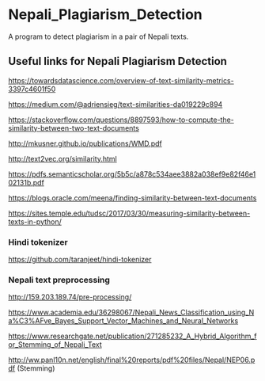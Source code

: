# Nepali_Plagiarism_Detection
A program to detect plagiarism in a pair of Nepali texts.

## Useful links for Nepali Plagiarism Detection

https://towardsdatascience.com/overview-of-text-similarity-metrics-3397c4601f50

https://medium.com/@adriensieg/text-similarities-da019229c894

https://stackoverflow.com/questions/8897593/how-to-compute-the-similarity-between-two-text-documents

http://mkusner.github.io/publications/WMD.pdf

http://text2vec.org/similarity.html

https://pdfs.semanticscholar.org/5b5c/a878c534aee3882a038ef9e82f46e102131b.pdf

https://blogs.oracle.com/meena/finding-similarity-between-text-documents

https://sites.temple.edu/tudsc/2017/03/30/measuring-similarity-between-texts-in-python/

### Hindi tokenizer
https://github.com/taranjeet/hindi-tokenizer

### Nepali text preprocessing
http://159.203.189.74/pre-processing/

https://www.academia.edu/36298067/Nepali_News_Classification_using_Na%C3%AFve_Bayes_Support_Vector_Machines_and_Neural_Networks

https://www.researchgate.net/publication/271285232_A_Hybrid_Algorithm_for_Stemming_of_Nepali_Text

http://ww.panl10n.net/english/final%20reports/pdf%20files/Nepal/NEP06.pdf (Stemming)
